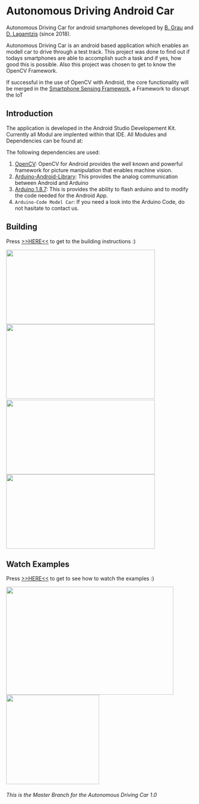 # Autonomous Driving Android Car #
Autonomous Driving Car for android smartphones developed by [B. Grau](https://github.com/SuperCrazyKing) and [D. Lagamtzis](https://github.com/umadbro96) (since 2018).

Autonomous Driving Car is an android based application which enables an modell car to drive through a test track.
This project was done to find out if todays smartphones are able to accomplish such a task and if yes, how good this is possible. Also this project was chosen to get to know the OpenCV Framework.

If successful in the use of OpenCV with Android, the core functionality will be merged in the [Smartphone Sensing Framework](https://github.com/MrDio/Smartphone-Sensing-Framework), a Framework to disrupt the IoT

## Introduction ##
The application is developed in the Android Studio Developement Kit. Currently all Modul are implented within that IDE.
All Modules and Dependencies can be found at: 

The following dependencies are used:
1. [OpenCV](https://opencv.org/platforms/android/): OpenCV for Android provides the well known and powerful framework for picture manipulation that enables machine vision. 
2. [Arduino-Android-Library](https://github.com/OmarAflak/Arduino-Library/): This provides the analog communication between Android and Arduino
3. [Arduino 1.8.7](https://www.arduino.cc/en/Main/Software): This is provides the ability to flash arduino and to modify the code needed for the Android App.
4. `Arduino-Code Model Car`: If you need a look into the Arduino Code, do not hasitate to contact us.

## Building #
Press [>>HERE<<](https://github.com/umadbro96/androidAICar/wiki/Building) to get to the building instructions :)

<img src="https://github.com/umadbro96/androidAICar/blob/master/assets/video/track+smartphone.mp4.gif" width="400" height="200"><img><img src="https://github.com/umadbro96/androidAICar/blob/master/assets/video/video_sample1.mp4.gif" width="400" height="200"><img>
<img><img src="https://github.com/umadbro96/androidAICar/blob/master/assets/video/video_sample2.gif" width="400" height="200"><img><img src="https://github.com/umadbro96/androidAICar/blob/master/assets/video/video_sample3.gif" width="400" height="200">

## Watch Examples

Press [>>HERE<<](https://github.com/umadbro96/androidAICar/wiki/Execute-Example) to get to see how to watch the examples :)

<img src="https://github.com/umadbro96/androidAICar/blob/master/assets/Cropped%20Car.png" width="450" height="290"><img src="https://github.com/umadbro96/androidAICar/blob/master/assets/arduino%20front.png" width="250" height="240">

###### This is the Master Branch for the Autonomous Driving Car 1.0
